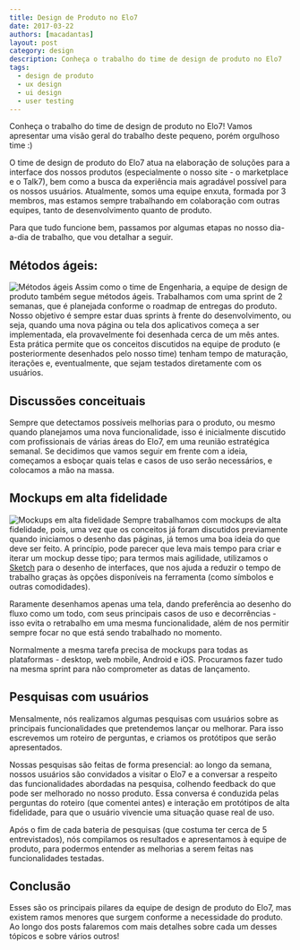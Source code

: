 ```yaml
---
title: Design de Produto no Elo7
date: 2017-03-22
authors: [macadantas]
layout: post
category: design
description: Conheça o trabalho do time de design de produto no Elo7
tags:
  - design de produto
  - ux design
  - ui design
  - user testing
---
```


Conheça o trabalho do time de design de produto no Elo7! Vamos apresentar uma visão geral do trabalho deste pequeno, porém orgulhoso time :)

O time de design de produto do Elo7 atua na elaboração de soluções para a interface dos nossos produtos (especialmente o nosso site - o marketplace e o Talk7), bem como a busca da experiência mais agradável possível para os nossos usuários. Atualmente, somos uma equipe enxuta, formada por 3 membros, mas estamos sempre trabalhando em colaboração com outras equipes, tanto de desenvolvimento quanto de produto.

Para que tudo funcione bem, passamos por algumas etapas no nosso dia-a-dia de trabalho, que vou detalhar a seguir.

## Métodos ágeis:
![Métodos ágeis](../images/design-de-produto-no-elo7-1.png)
Assim como o time de Engenharia, a equipe de design de produto também segue métodos ágeis. Trabalhamos com uma sprint de 2 semanas, que é planejada conforme o roadmap de entregas do produto. Nosso objetivo é sempre estar duas sprints à frente do desenvolvimento, ou seja, quando uma nova página ou tela dos aplicativos começa a ser implementada, ela provavelmente foi desenhada cerca de um mês antes.
Esta prática permite que os conceitos discutidos na equipe de produto (e posteriormente desenhados pelo nosso time) tenham tempo de maturação, iterações e, eventualmente, que sejam testados diretamente com os usuários.

## Discussões conceituais
Sempre que detectamos possíveis melhorias para o produto, ou mesmo quando planejamos uma nova funcionalidade, isso é inicialmente discutido com profissionais de várias áreas do Elo7, em uma reunião estratégica semanal. Se decidimos que vamos seguir em frente com a ideia, começamos a esboçar quais telas e casos de uso serão necessários, e colocamos a mão na massa.

## Mockups em alta fidelidade
![Mockups em alta fidelidade](../images/design-de-produto-no-elo7-2.png)
Sempre trabalhamos com mockups de alta fidelidade, pois, uma vez que os conceitos já foram discutidos previamente quando iniciamos o desenho das páginas, já temos uma boa ideia do que deve ser feito. A princípio, pode parecer que leva mais tempo para criar e iterar um mockup desse tipo; para termos mais agilidade, utilizamos o [Sketch](https://www.sketchapp.com/) para o desenho de interfaces, que nos ajuda a reduzir o tempo de trabalho graças às opções disponíveis na ferramenta (como símbolos e outras comodidades).

Raramente desenhamos apenas uma tela, dando preferência ao desenho do fluxo como um todo, com seus principais casos de uso e decorrências - isso evita o retrabalho em uma mesma funcionalidade, além de nos permitir sempre focar no que está sendo trabalhado no momento.

Normalmente a mesma tarefa precisa de mockups para todas as plataformas - desktop, web mobile, Android e iOS. Procuramos fazer tudo na mesma sprint para não comprometer as datas de lançamento.

## Pesquisas com usuários
Mensalmente, nós realizamos algumas pesquisas com usuários sobre as principais funcionalidades que pretendemos lançar ou melhorar. Para isso escrevemos um roteiro de perguntas, e criamos os protótipos que serão apresentados.

Nossas pesquisas são feitas de forma presencial: ao longo da semana, nossos usuários são convidados a visitar o Elo7 e a conversar a respeito das funcionalidades abordadas na pesquisa, colhendo feedback do que pode ser melhorado no nosso produto. Essa conversa é conduzida pelas perguntas do roteiro (que comentei antes) e interação em protótipos de alta fidelidade, para que o usuário vivencie uma situação quase real de uso.

Após o fim de cada bateria de pesquisas (que costuma ter cerca de 5 entrevistados), nós compilamos os resultados e apresentamos à equipe de produto, para podermos entender as melhorias a serem feitas nas funcionalidades testadas.

## Conclusão
Esses são os principais pilares da equipe de design de produto do Elo7, mas existem ramos menores que surgem conforme a necessidade do produto. Ao longo dos posts falaremos com mais detalhes sobre cada um desses tópicos e sobre vários outros!

